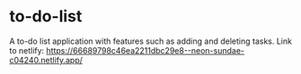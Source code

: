 # to-do-list
A to-do list application with features such as adding and deleting tasks.
Link to netlify: https://66689798c46ea2211dbc29e8--neon-sundae-c04240.netlify.app/
